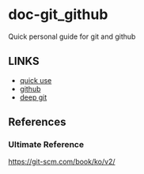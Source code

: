 # doc-git_github
Quick personal guide for git and github 


## LINKS

- [quick use](https://github.com/anarinsk/doc-git_github/blob/main/quick_use.md)
- [github](https://github.com/anarinsk/doc-git_github/blob/main/github.md)
- [deep git](https://github.com/anarinsk/doc-git_github/blob/main/deep_git.md)

## References

### Ultimate Reference 

https://git-scm.com/book/ko/v2/







